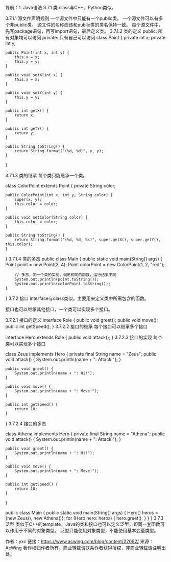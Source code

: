 导航：1. Java语法
3.7.1 类
class与C++、Python类似。

3.7.1.1 源文件声明规则
一个源文件中只能有一个public类。
一个源文件可以有多个非public类。
源文件的名称应该和public类的类名保持一致。
每个源文件中，先写package语句，再写import语句，最后定义类。
3.7.1.2 类的定义
public: 所有对象均可以访问
private: 只有自己可以访问
class Point {
    private int x;
    private int y;

    public Point(int x, int y) {
        this.x = x;
        this.y = y;
    }
    
    public void setX(int x) {
        this.x = x;
    }
    
    public void setY(int y) {
        this.y = y;
    }
    
    public int getX() {
        return x;
    }
    
    public int getY() {
        return y;
    }
    
    public String toString() {
        return String.format("(%d, %d)", x, y);
    }
}

3.7.1.3 类的继承
每个类只能继承一个类。

class ColorPoint extends Point {
    private String color;

    public ColorPoint(int x, int y, String color) {
        super(x, y);
        this.color = color;
    }
    
    public void setColor(String color) {
        this.color = color;
    }
    
    public String toString() {
        return String.format("(%d, %d, %s)", super.getX(), super.getY(), this.color);
    }
}
3.7.1.4 类的多态
public class Main {
    public static void main(String[] args) {
        Point point = new Point(3, 4);
        Point colorPoint = new ColorPoint(1, 2, "red");

        // 多态，同一个类的实例，调用相同的函数，运行结果不同
        System.out.println(point.toString());
        System.out.println(colorPoint.toString());
    }
}
3.7.2 接口
interface与class类似。主要用来定义类中所需包含的函数。

接口也可以继承其他接口，一个类可以实现多个接口。

3.7.2.1 接口的定义
interface Role {
    public void greet();
    public void move();
    public int getSpeed();
}
3.7.2.2 接口的继承
每个接口可以继承多个接口

interface Hero extends Role {
    public void attack();
}
3.7.2.3 接口的实现
每个类可以实现多个接口

class Zeus implements Hero {
    private final String name = "Zeus";
    public void attack() {
        System.out.println(name + ": Attack!");
    }

    public void greet() {
        System.out.println(name + ": Hi!");
    }
    
    public void move() {
        System.out.println(name + ": Move!");
    }
    
    public int getSpeed() {
        return 10;
    }
}
3.7.2.4 接口的多态

class Athena implements Hero {
    private final String name = "Athena";
    public void attack() {
        System.out.println(name + ": Attack!");
    }

    public void greet() {
        System.out.println(name + ": Hi!");
    }
    
    public void move() {
        System.out.println(name + ": Move!");
    }
    
    public int getSpeed() {
        return 10;
    }
}

public class Main {
    public static void main(String[] args) {
        Hero[] heros = {new Zeus(), new Athena()};
        for (Hero hero: heros) {
            hero.greet();
        }
    }
}
3.7.3 泛型
类似于C++的template，Java的类和接口也可以定义泛型，即同一套函数可以作用于不同的对象类型。
泛型只能使用对象类型，不能使用基本变量类型。

作者：yxc
链接：https://www.acwing.com/blog/content/22092/
来源：AcWing
著作权归作者所有。商业转载请联系作者获得授权，非商业转载请注明出处。